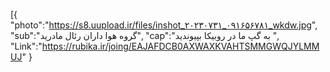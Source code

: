 [{
"photo":"https://s8.uupload.ir/files/inshot_۲۰۲۳۰۷۳۱_۰۹۱۶۵۶۷۸۱_wkdw.jpg",
"sub":"گروه هوا داران رئال مادرید",
"cap":"به گپ ما در روبیکا بپیوندید ",
"Link":"https://rubika.ir/joing/EAJAFDCB0AXWAXKVAHTSMMGWQJYLMMUJ"
}
